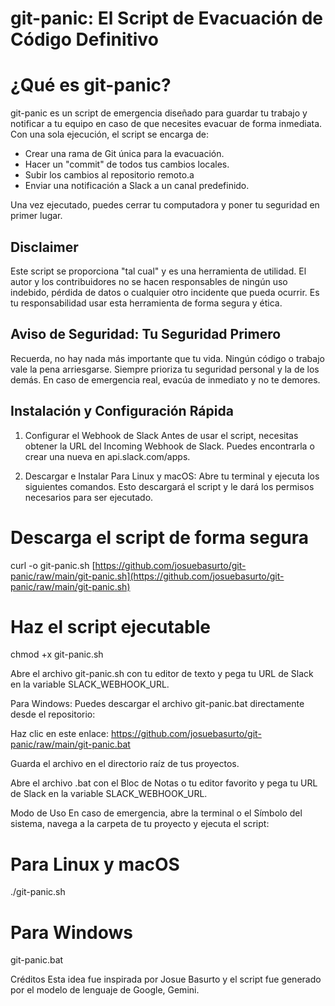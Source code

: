# git-panic: El Script de Evacuación de Código Definitivo

# ¿Qué es git-panic?

git-panic es un script de emergencia diseñado para guardar tu trabajo y notificar a tu equipo en caso de que necesites evacuar de forma inmediata. Con una sola ejecución, el script se encarga de:

* Crear una rama de Git única para la evacuación.
* Hacer un "commit" de todos tus cambios locales.
* Subir los cambios al repositorio remoto.a
* Enviar una notificación a Slack a un canal predefinido.

Una vez ejecutado, puedes cerrar tu computadora y poner tu seguridad en primer lugar.

## Disclaimer

Este script se proporciona "tal cual" y es una herramienta de utilidad. El autor y los contribuidores no se hacen responsables de ningún uso indebido, pérdida de datos o cualquier otro incidente que pueda ocurrir. Es tu responsabilidad usar esta herramienta de forma segura y ética.

## Aviso de Seguridad: Tu Seguridad Primero

Recuerda, no hay nada más importante que tu vida. Ningún código o trabajo vale la pena arriesgarse. Siempre prioriza tu seguridad personal y la de los demás. En caso de emergencia real, evacúa de inmediato y no te demores.

## Instalación y Configuración Rápida
1. Configurar el Webhook de Slack
Antes de usar el script, necesitas obtener la URL del Incoming Webhook de Slack. Puedes encontrarla o crear una nueva en api.slack.com/apps.

2. Descargar e Instalar
Para Linux y macOS:
Abre tu terminal y ejecuta los siguientes comandos. Esto descargará el script y le dará los permisos necesarios para ser ejecutado.

# Descarga el script de forma segura
curl -o git-panic.sh [https://github.com/josuebasurto/git-panic/raw/main/git-panic.sh](https://github.com/josuebasurto/git-panic/raw/main/git-panic.sh)

# Haz el script ejecutable
chmod +x git-panic.sh


Abre el archivo git-panic.sh con tu editor de texto y pega tu URL de Slack en la variable SLACK_WEBHOOK_URL.

Para Windows:
Puedes descargar el archivo git-panic.bat directamente desde el repositorio:

Haz clic en este enlace: https://github.com/josuebasurto/git-panic/raw/main/git-panic.bat

Guarda el archivo en el directorio raíz de tus proyectos.

Abre el archivo .bat con el Bloc de Notas o tu editor favorito y pega tu URL de Slack en la variable SLACK_WEBHOOK_URL.

Modo de Uso
En caso de emergencia, abre la terminal o el Símbolo del sistema, navega a la carpeta de tu proyecto y ejecuta el script:

# Para Linux y macOS
./git-panic.sh

# Para Windows
git-panic.bat

Créditos
Esta idea fue inspirada por Josue Basurto y el script fue generado por el modelo de lenguaje de Google, Gemini.
